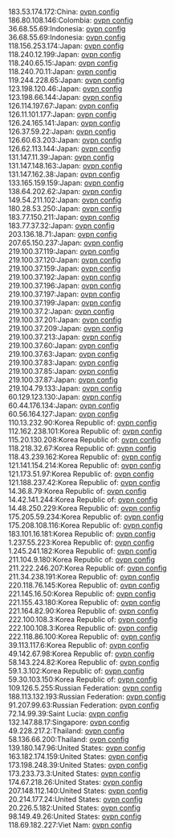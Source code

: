 183.53.174.172:China: [ovpn config](vpn/183_53_174_172.ovpn)  
186.80.108.146:Colombia: [ovpn config](vpn/186_80_108_146.ovpn)  
36.68.55.69:Indonesia: [ovpn config](vpn/36_68_55_69.ovpn)  
36.68.55.69:Indonesia: [ovpn config](vpn/36_68_55_69.ovpn)  
118.156.253.174:Japan: [ovpn config](vpn/118_156_253_174.ovpn)  
118.240.12.199:Japan: [ovpn config](vpn/118_240_12_199.ovpn)  
118.240.65.15:Japan: [ovpn config](vpn/118_240_65_15.ovpn)  
118.240.70.11:Japan: [ovpn config](vpn/118_240_70_11.ovpn)  
119.244.228.65:Japan: [ovpn config](vpn/119_244_228_65.ovpn)  
123.198.120.46:Japan: [ovpn config](vpn/123_198_120_46.ovpn)  
123.198.66.144:Japan: [ovpn config](vpn/123_198_66_144.ovpn)  
126.114.197.67:Japan: [ovpn config](vpn/126_114_197_67.ovpn)  
126.11.101.177:Japan: [ovpn config](vpn/126_11_101_177.ovpn)  
126.24.165.141:Japan: [ovpn config](vpn/126_24_165_141.ovpn)  
126.37.59.22:Japan: [ovpn config](vpn/126_37_59_22.ovpn)  
126.60.63.203:Japan: [ovpn config](vpn/126_60_63_203.ovpn)  
126.62.113.144:Japan: [ovpn config](vpn/126_62_113_144.ovpn)  
131.147.11.39:Japan: [ovpn config](vpn/131_147_11_39.ovpn)  
131.147.148.163:Japan: [ovpn config](vpn/131_147_148_163.ovpn)  
131.147.162.38:Japan: [ovpn config](vpn/131_147_162_38.ovpn)  
133.165.159.159:Japan: [ovpn config](vpn/133_165_159_159.ovpn)  
138.64.202.62:Japan: [ovpn config](vpn/138_64_202_62.ovpn)  
149.54.211.102:Japan: [ovpn config](vpn/149_54_211_102.ovpn)  
180.28.53.250:Japan: [ovpn config](vpn/180_28_53_250.ovpn)  
183.77.150.211:Japan: [ovpn config](vpn/183_77_150_211.ovpn)  
183.77.37.32:Japan: [ovpn config](vpn/183_77_37_32.ovpn)  
203.136.18.71:Japan: [ovpn config](vpn/203_136_18_71.ovpn)  
207.65.150.237:Japan: [ovpn config](vpn/207_65_150_237.ovpn)  
219.100.37.119:Japan: [ovpn config](vpn/219_100_37_119.ovpn)  
219.100.37.120:Japan: [ovpn config](vpn/219_100_37_120.ovpn)  
219.100.37.159:Japan: [ovpn config](vpn/219_100_37_159.ovpn)  
219.100.37.192:Japan: [ovpn config](vpn/219_100_37_192.ovpn)  
219.100.37.196:Japan: [ovpn config](vpn/219_100_37_196.ovpn)  
219.100.37.197:Japan: [ovpn config](vpn/219_100_37_197.ovpn)  
219.100.37.199:Japan: [ovpn config](vpn/219_100_37_199.ovpn)  
219.100.37.2:Japan: [ovpn config](vpn/219_100_37_2.ovpn)  
219.100.37.201:Japan: [ovpn config](vpn/219_100_37_201.ovpn)  
219.100.37.209:Japan: [ovpn config](vpn/219_100_37_209.ovpn)  
219.100.37.213:Japan: [ovpn config](vpn/219_100_37_213.ovpn)  
219.100.37.60:Japan: [ovpn config](vpn/219_100_37_60.ovpn)  
219.100.37.63:Japan: [ovpn config](vpn/219_100_37_63.ovpn)  
219.100.37.83:Japan: [ovpn config](vpn/219_100_37_83.ovpn)  
219.100.37.85:Japan: [ovpn config](vpn/219_100_37_85.ovpn)  
219.100.37.87:Japan: [ovpn config](vpn/219_100_37_87.ovpn)  
219.104.79.133:Japan: [ovpn config](vpn/219_104_79_133.ovpn)  
60.129.123.130:Japan: [ovpn config](vpn/60_129_123_130.ovpn)  
60.44.176.134:Japan: [ovpn config](vpn/60_44_176_134.ovpn)  
60.56.164.127:Japan: [ovpn config](vpn/60_56_164_127.ovpn)  
110.13.232.90:Korea Republic of: [ovpn config](vpn/110_13_232_90.ovpn)  
112.162.238.101:Korea Republic of: [ovpn config](vpn/112_162_238_101.ovpn)  
115.20.130.208:Korea Republic of: [ovpn config](vpn/115_20_130_208.ovpn)  
118.218.32.67:Korea Republic of: [ovpn config](vpn/118_218_32_67.ovpn)  
118.43.239.162:Korea Republic of: [ovpn config](vpn/118_43_239_162.ovpn)  
121.141.154.214:Korea Republic of: [ovpn config](vpn/121_141_154_214.ovpn)  
121.173.51.97:Korea Republic of: [ovpn config](vpn/121_173_51_97.ovpn)  
121.188.237.42:Korea Republic of: [ovpn config](vpn/121_188_237_42.ovpn)  
14.36.8.79:Korea Republic of: [ovpn config](vpn/14_36_8_79.ovpn)  
14.42.141.244:Korea Republic of: [ovpn config](vpn/14_42_141_244.ovpn)  
14.48.250.229:Korea Republic of: [ovpn config](vpn/14_48_250_229.ovpn)  
175.205.59.234:Korea Republic of: [ovpn config](vpn/175_205_59_234.ovpn)  
175.208.108.116:Korea Republic of: [ovpn config](vpn/175_208_108_116.ovpn)  
183.101.16.181:Korea Republic of: [ovpn config](vpn/183_101_16_181.ovpn)  
1.237.55.223:Korea Republic of: [ovpn config](vpn/1_237_55_223.ovpn)  
1.245.241.182:Korea Republic of: [ovpn config](vpn/1_245_241_182.ovpn)  
211.104.9.180:Korea Republic of: [ovpn config](vpn/211_104_9_180.ovpn)  
211.222.246.207:Korea Republic of: [ovpn config](vpn/211_222_246_207.ovpn)  
211.34.238.191:Korea Republic of: [ovpn config](vpn/211_34_238_191.ovpn)  
220.118.76.145:Korea Republic of: [ovpn config](vpn/220_118_76_145.ovpn)  
221.145.16.50:Korea Republic of: [ovpn config](vpn/221_145_16_50.ovpn)  
221.155.43.180:Korea Republic of: [ovpn config](vpn/221_155_43_180.ovpn)  
221.164.82.90:Korea Republic of: [ovpn config](vpn/221_164_82_90.ovpn)  
222.100.108.3:Korea Republic of: [ovpn config](vpn/222_100_108_3.ovpn)  
222.100.108.3:Korea Republic of: [ovpn config](vpn/222_100_108_3.ovpn)  
222.118.86.100:Korea Republic of: [ovpn config](vpn/222_118_86_100.ovpn)  
39.113.117.6:Korea Republic of: [ovpn config](vpn/39_113_117_6.ovpn)  
49.142.67.98:Korea Republic of: [ovpn config](vpn/49_142_67_98.ovpn)  
58.143.224.82:Korea Republic of: [ovpn config](vpn/58_143_224_82.ovpn)  
59.1.3.102:Korea Republic of: [ovpn config](vpn/59_1_3_102.ovpn)  
59.30.103.150:Korea Republic of: [ovpn config](vpn/59_30_103_150.ovpn)  
109.126.5.255:Russian Federation: [ovpn config](vpn/109_126_5_255.ovpn)  
188.113.132.193:Russian Federation: [ovpn config](vpn/188_113_132_193.ovpn)  
91.207.99.63:Russian Federation: [ovpn config](vpn/91_207_99_63.ovpn)  
72.14.99.39:Saint Lucia: [ovpn config](vpn/72_14_99_39.ovpn)  
132.147.88.17:Singapore: [ovpn config](vpn/132_147_88_17.ovpn)  
49.228.217.2:Thailand: [ovpn config](vpn/49_228_217_2.ovpn)  
58.136.66.200:Thailand: [ovpn config](vpn/58_136_66_200.ovpn)  
139.180.147.96:United States: [ovpn config](vpn/139_180_147_96.ovpn)  
163.182.174.159:United States: [ovpn config](vpn/163_182_174_159.ovpn)  
173.198.248.39:United States: [ovpn config](vpn/173_198_248_39.ovpn)  
173.233.73.3:United States: [ovpn config](vpn/173_233_73_3.ovpn)  
174.67.218.26:United States: [ovpn config](vpn/174_67_218_26.ovpn)  
207.148.112.140:United States: [ovpn config](vpn/207_148_112_140.ovpn)  
20.214.177.24:United States: [ovpn config](vpn/20_214_177_24.ovpn)  
20.226.5.182:United States: [ovpn config](vpn/20_226_5_182.ovpn)  
98.149.49.26:United States: [ovpn config](vpn/98_149_49_26.ovpn)  
118.69.182.227:Viet Nam: [ovpn config](vpn/118_69_182_227.ovpn)  
